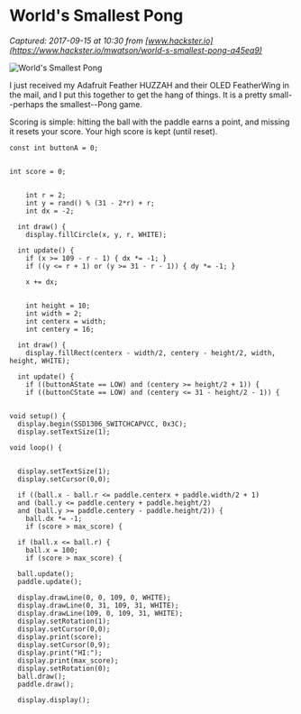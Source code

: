 # World's Smallest Pong

_Captured: 2017-09-15 at 10:30 from [www.hackster.io](https://www.hackster.io/mwatson/world-s-smallest-pong-a45ea9)_

![World's Smallest Pong](https://hackster.imgix.net/uploads/attachments/280825/huzzah_pong_7suMPDkLus.jpg?auto=compress%2Cformat&w=900&h=675&fit=min)

I just received my Adafruit Feather HUZZAH and their OLED FeatherWing in the mail, and I put this together to get the hang of things. It is a pretty small--perhaps the smallest--Pong game.

Scoring is simple: hitting the ball with the paddle earns a point, and missing it resets your score. Your high score is kept (until reset).
    
    
    const int buttonA = 0;
    
    
    int score = 0;
    
    
        int r = 2;
        int y = rand() % (31 - 2*r) + r;
        int dx = -2;
    
      int draw() {
        display.fillCircle(x, y, r, WHITE);
    
      int update() {
        if (x >= 109 - r - 1) { dx *= -1; }
        if ((y <= r + 1) or (y >= 31 - r - 1)) { dy *= -1; }
        
        x += dx;
        
    
        int height = 10;
        int width = 2;
        int centerx = width;
        int centery = 16;
      
      int draw() {
        display.fillRect(centerx - width/2, centery - height/2, width, height, WHITE);
      
      int update() {
        if ((buttonAState == LOW) and (centery >= height/2 + 1)) {
        if ((buttonCState == LOW) and (centery <= 31 - height/2 - 1)) {
    
    
    void setup() {
      display.begin(SSD1306_SWITCHCAPVCC, 0x3C); 
      display.setTextSize(1);
    
    void loop() {
    
      
      display.setTextSize(1);
      display.setCursor(0,0);
      
      if ((ball.x - ball.r <= paddle.centerx + paddle.width/2 + 1)
      and (ball.y <= paddle.centery + paddle.height/2)
      and (ball.y >= paddle.centery - paddle.height/2)) {
        ball.dx *= -1;
        if (score > max_score) {
    
      if (ball.x <= ball.r) {
        ball.x = 100;
        if (score > max_score) {
    
      ball.update();
      paddle.update();
    
      display.drawLine(0, 0, 109, 0, WHITE);
      display.drawLine(0, 31, 109, 31, WHITE);
      display.drawLine(109, 0, 109, 31, WHITE);
      display.setRotation(1);
      display.setCursor(0,0);
      display.print(score);
      display.setCursor(0,9);
      display.print("HI:");
      display.print(max_score);
      display.setRotation(0);
      ball.draw();
      paddle.draw();
      
      display.display();
    
